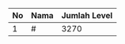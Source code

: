| No | Nama            | Jumlah Level |
|----|-----------------|--------------|
| 1  | #    |    3270        |
